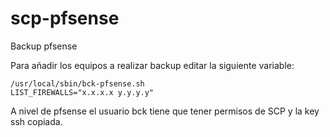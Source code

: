 # scp-pfsense
Backup pfsense

Para añadir los equipos a realizar backup editar la siguiente variable:
```
/usr/local/sbin/bck-pfsense.sh
LIST_FIREWALLS="x.x.x.x y.y.y.y"
```
A nivel de pfsense el usuario bck tiene que tener permisos de SCP y la key ssh copiada.
